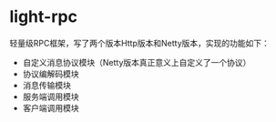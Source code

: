 # light-rpc
轻量级RPC框架，写了两个版本Http版本和Netty版本，实现的功能如下：
- 自定义消息协议模块（Netty版本真正意义上自定义了一个协议）
- 协议编解码模块
- 消息传输模块
- 服务端调用模块
- 客户端调用模块
